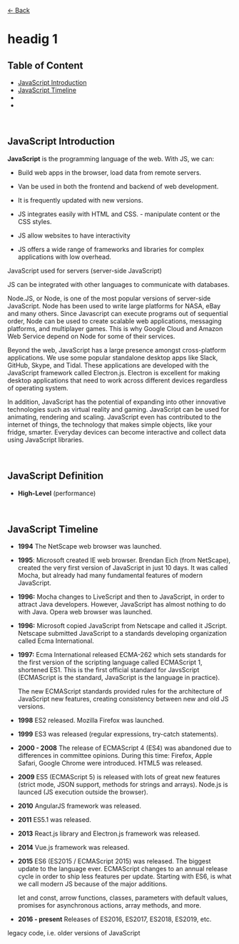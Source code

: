 [&larr; Back](./README.md)

# headig 1

## Table of Content

- [JavaScript Introduction]()
- [JavaScript Timeline]()
- []()
- []()

<br>

## JavaScript Introduction

**JavaScript** is the programming language of the web. With JS, we can:

- Build web apps in the browser, load data from remote servers.
- Van be used in both the frontend and backend of web development.

- It is frequently updated with new versions.
- JS integrates easily with HTML and CSS. - manipulate content or the CSS styles.
- JS allow websites to have interactivity
- JS offers a wide range of frameworks and libraries for complex applications with low overhead.

JavaScript used for servers (server-side JavaScript)

JS can be integrated with other languages to communicate with databases.

Node.JS, or Node, is one of the most popular versions of server-side JavaScript. Node has been used to write large platforms for NASA, eBay and many others. Since Javascript can execute programs out of sequential order, Node can be used to create scalable web applications, messaging platforms, and multiplayer games. This is why Google Cloud and Amazon Web Service depend on Node for some of their services.

Beyond the web, JavaScript has a large presence amongst cross-platform applications. We use some popular standalone desktop apps like Slack, GitHub, Skype, and Tidal. These applications are developed with the JavaScript framework called Electron.js. Electron is excellent for making desktop applications that need to work across different devices regardless of operating system.

In addition, JavaScript has the potential of expanding into other innovative technologies such as virtual reality and gaming. JavaScript can be used for animating, rendering and scaling. JavaScript even has contributed to the internet of things, the technology that makes simple objects, like your fridge, smarter. Everyday devices can become interactive and collect data using JavaScript libraries.

<br>

## JavaScript Definition

- **High-Level** (performance)

<br>

## JavaScript Timeline

- **1994** The NetScape web browser was launched.

- **1995**: Microsoft created IE web browser. Brendan Eich (from NetScape), created the very first version of JavaScript in just 10 days. It was called Mocha, but already had many fundamental features of modern JavaScript.

- **1996:** Mocha changes to LiveScript and then to JavaScript, in order to attract Java developers. However, JavaScript has almost nothing to do with Java. Opera web browser was launched.

- **1996:** Microsoft copied JavaScript from Netscape and called it JScript. Netscape submitted JavaScript to a standards developing organization called Ecma International.

- **1997:** Ecma International released ECMA-262 which sets standards for the first version of the scripting language called ECMAScript 1, shortened ES1. This is the first official standard for JavsScript (ECMAScript is the standard, JavaScript is the language in practice).

  The new ECMAScript standards provided rules for the architecture of JavaScript new features, creating consistency between new and old JS versions.

- **1998** ES2 released. Mozilla Firefox was launched.

- **1999** ES3 was released (regular expressions, try-catch statements).

- **2000 - 2008** The release of ECMAScript 4 (ES4) was abandoned due to differences in committee opinions. During this time: Firefox, Apple Safari, Google Chrome were introduced. HTML5 was released.

- **2009** ES5 (ECMAScript 5) is released with lots of great new features (strict mode, JSON support, methods for strings and arrays). Node.js is launced (JS execution outside the browser).

- **2010** AngularJS framework was released.

- **2011** ES5.1 was released.

- **2013** React.js library and Electron.js framework was released.

- **2014** Vue.js framework was released.

- **2015** ES6 (ES2015 / ECMAScript 2015) was released. The biggest update to the language ever. ECMAScript changes to an annual release cycle in order to ship less features per update. Starting with ES6, is what we call modern JS because of the major additions.

  let and const, arrow functions, classes, parameters with default values, promises for asynchronous actions, array methods, and more.

- **2016 - present** Releases of ES2016, ES2017, ES2018, ES2019, etc.

legacy code, i.e. older versions of JavaScript
